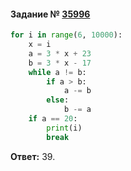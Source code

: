 #### Задание № [35996](https://inf-ege.sdamgia.ru/problem?id=35996)

```python
for i in range(6, 10000):
    x = i
    a = 3 * x + 23
    b = 3 * x - 17
    while a != b:
        if a > b:
            a -= b
        else:
            b -= a
    if a == 20:
        print(i)
        break
```
**Ответ:** 39.
